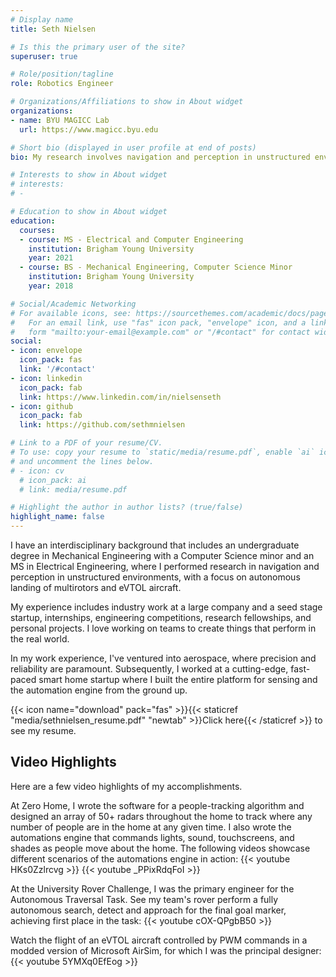 ```yaml
---
# Display name
title: Seth Nielsen

# Is this the primary user of the site?
superuser: true

# Role/position/tagline
role: Robotics Engineer

# Organizations/Affiliations to show in About widget
organizations:
- name: BYU MAGICC Lab
  url: https://www.magicc.byu.edu

# Short bio (displayed in user profile at end of posts)
bio: My research involves navigation and perception in unstructured environments, with a focus on autonomous landing of multirotors and eVTOL aircraft. I also have experience in building photorealistic software-in-the-loop simulations for UAVs.

# Interests to show in About widget
# interests:
# -

# Education to show in About widget
education:
  courses:
  - course: MS - Electrical and Computer Engineering
    institution: Brigham Young University
    year: 2021
  - course: BS - Mechanical Engineering, Computer Science Minor
    institution: Brigham Young University
    year: 2018

# Social/Academic Networking
# For available icons, see: https://sourcethemes.com/academic/docs/page-builder/#icons
#   For an email link, use "fas" icon pack, "envelope" icon, and a link in the
#   form "mailto:your-email@example.com" or "/#contact" for contact widget.
social:
- icon: envelope
  icon_pack: fas
  link: '/#contact'
- icon: linkedin
  icon_pack: fab
  link: https://www.linkedin.com/in/nielsenseth
- icon: github
  icon_pack: fab
  link: https://github.com/sethmnielsen

# Link to a PDF of your resume/CV.
# To use: copy your resume to `static/media/resume.pdf`, enable `ai` icons in `params.toml`,
# and uncomment the lines below.
# - icon: cv
  # icon_pack: ai
  # link: media/resume.pdf

# Highlight the author in author lists? (true/false)
highlight_name: false
---
```


I have an interdisciplinary background that includes an undergraduate degree in Mechanical Engineering with a Computer Science minor and an MS in Electrical Engineering, where I performed research in navigation and perception in unstructured environments, with a focus on autonomous landing of multirotors and eVTOL aircraft.

My experience includes industry work at a large company and a seed stage startup, internships, engineering competitions, research fellowships, and personal projects. I love working on teams to create things that perform in the real world.

In my work experience, I've ventured into aerospace, where precision and reliability are paramount. Subsequently, I worked at a cutting-edge, fast-paced smart home startup where I built the entire platform for sensing and the automation engine from the ground up.

{{< icon name="download" pack="fas" >}}{{< staticref "media/sethnielsen_resume.pdf" "newtab" >}}Click here{{< /staticref >}} to see my resume.

<h2>Video Highlights</h2>

Here are a few video highlights of my accomplishments.

At Zero Home, I wrote the software for a people-tracking algorithm and designed an array of 50+ radars throughout the home to track where any number of people are in the home at any given time. I also wrote the automations engine that commands lights, sound, touchscreens, and shades as people move about the home. The following videos showcase different scenarios of the automations engine in action:
{{< youtube HKs0Zzlrcvg >}}
{{< youtube _PPixRdqFoI >}}

At the University Rover Challenge, I was the primary engineer for the Autonomous Traversal Task. See my team's rover perform a fully autonomous search, detect and approach for the final goal marker, achieving first place in the task:
{{< youtube cOX-QPgbB50 >}}

Watch the flight of an eVTOL aircraft controlled by PWM commands in a modded version of Microsoft AirSim, for which I was the principal designer:
{{< youtube 5YMXq0EfEog >}}
